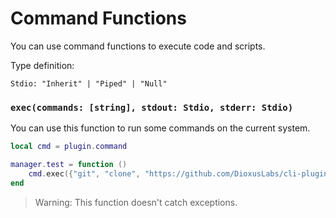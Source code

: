 # Command Functions

You can use command functions to execute code and scripts.

Type definition:
```
Stdio: "Inherit" | "Piped" | "Null"
```

### `exec(commands: [string], stdout: Stdio, stderr: Stdio)`

You can use this function to run some commands on the current system.

```lua
local cmd = plugin.command

manager.test = function ()
    cmd.exec({"git", "clone", "https://github.com/DioxusLabs/cli-plugin-library"})
end
```
> Warning: This function doesn't catch exceptions.